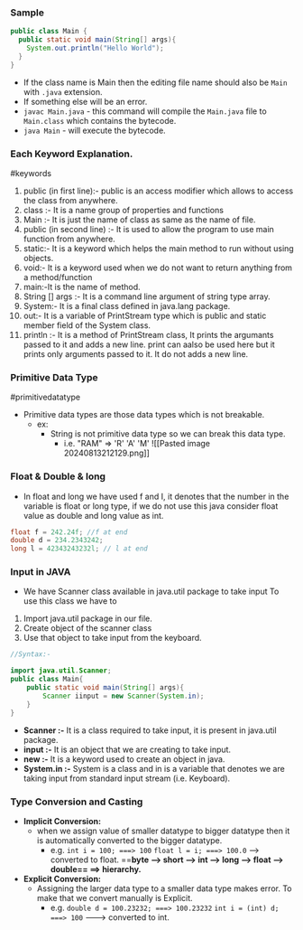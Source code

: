 ### Sample
```java
public class Main {
  public static void main(String[] args){
    System.out.println("Hello World");
  }
}
```
- If the class name is Main then the editing file name should also be `Main` with `.java` extension.
- If something else will be an error.
- `javac Main.java` - this command will compile the `Main.java`  file to `Main.class` which contains the bytecode.
- `java Main` - will execute the bytecode.
### Each Keyword Explanation.
#keywords
1. public (in first line):- public is an access modifier which allows to access the class from anywhere.
2. class :- It is a name group of properties and functions
3. Main :- It is just the name of class as same as the name of file.
4. public (in second line) :- It is used to allow the program to use main function from anywhere.
5. static:- It is a keyword which helps the main method to run without using objects.
6. void:- It is a keyword used when we do not want to return anything from a method/function
7. main:-It is the name of method.
8. String [] args :- It is a command line argument of string type array.
9. System:- It is a final class defined in java.lang package.
10. out:- It is a variable of PrintStream type which is public and static member field of the System class.
11. println :- It is a method of PrintStream class, It prints the argumants passed to it and adds a new line. print can aalso be used here but it prints only arguments passed to it. It do not adds a new line.
### Primitive Data Type
#primitivedatatype
- Primitive data types are those data types which is not breakable.
	- ex:
		- String is not primitive data type so we can break this data type.
			- i.e.  "RAM" => 'R' 'A' 'M'
![[Pasted image 20240813212129.png]]
### Float & Double & long
- In float and long we have used f and I, it denotes that the number in the variable is float or long type, if we do not use this java consider float value as double and long value as int.
```java
float f = 242.24f; //f at end
double d = 234.2343242;
long l = 42343243232l; // l at end
```
### Input in JAVA
- We have Scanner class available in java.util package to take input
To use this class we have to
1. Import java.util package in our file.
2. Create object of the scanner class
3. Use that object to take input from the keyboard.
```java
//Syntax:-

import java.util.Scanner;
public class Main{
	public static void main(String[] args){
		Scanner iinput = new Scanner(System.in);
	}
}
```
- **Scanner :-** It is a class required to take input, it is present in java.util package.
- **input :-** It is an object that we are creating to take input.
- **new :-** It is a keyword used to create an object in java.
- **System.in :-** System is a class and in is a variable that denotes we are taking input from standard input stream (i.e. Keyboard).
### Type Conversion and Casting
- **Implicit Conversion:**
	- when we assign value of smaller datatype to bigger datatype then it is automatically converted to the bigger datatype.
		- e.g. `int i = 100; ===> 100`
		 `float l = i; ===> 100.0` --> converted to float.
	==**byte --> short --> int --> long --> float --> double== ==> hierarchy.**
- **Explicit Conversion:**
	- Assigning the larger data type to a smaller data type makes error. To make that we convert manually is Explicit.
		- e.g. `double d = 100.23232; ===> 100.23232`
			 `int i = (int) d; ===> 100` ---> converted to int.